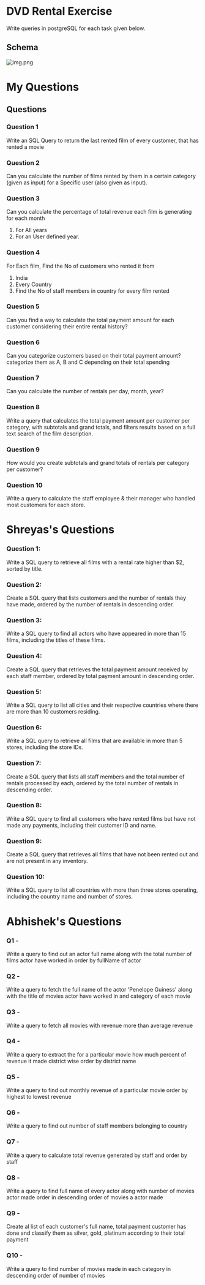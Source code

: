 # DVD Rental Exercise

Write queries in postgreSQL for each task given below.

## Schema

![img.png](img.png)

# My Questions

## Questions

### Question 1

Write an SQL Query to return the last rented film of every customer, that has rented a movie

### Question 2

Can you calculate the number of films rented by them in a certain category (given as input) for a Specific user (also
given as input).

### Question 3

Can you calculate the percentage of total revenue each film is generating for each month

1. For All years
2. For an User defined year.

### Question 4

For Each film, Find the No of customers who rented it from

1. India
2. Every Country
3. Find the No of staff members in country for every film rented

### Question 5

Can you find a way to calculate the total payment amount for each customer considering their entire rental history?

### Question 6

Can you categorize customers based on their total payment amount? categorize them as A, B and C depending on their total spending

### Question 7

Can you calculate the number of rentals per day, month, year?

### Question 8

Write a query that calculates the total payment amount per customer per category, with subtotals and grand totals, and
filters results based on a full text search of the film description.

### Question 9

How would you create subtotals and grand totals of rentals per category per customer?

### Question 10

Write a query to calculate the staff employee & their manager who handled most customers for each store.

# Shreyas's Questions

### Question 1:

Write a SQL query to retrieve all films with a rental rate higher than $2, sorted by title.

### Question 2:

Create a SQL query that lists customers and the number of rentals they have made, ordered by the number of rentals in descending order.

### Question 3:

Write a SQL query to find all actors who have appeared in more than 15 films, including the titles of these films.

### Question 4:

Create a SQL query that retrieves the total payment amount received by each staff member, ordered by total payment amount in descending order.

### Question 5:

Write a SQL query to list all cities and their respective countries where there are more than 10 customers residing.

### Question 6:

Write a SQL query to retrieve all films that are available in more than 5 stores, including the store IDs.

### Question 7:

Create a SQL query that lists all staff members and the total number of rentals processed by each, ordered by the total number of rentals in descending order.

### Question 8:

Write a SQL query to find all customers who have rented films but have not made any payments, including their customer ID and name.

### Question 9:

Create a SQL query that retrieves all films that have not been rented out and are not present in any inventory.

### Question 10:

Write a SQL query to list all countries with more than three stores operating, including the country name and number of stores.

# Abhishek's Questions

### Q1 -

Write a query to find out an actor full name along with the total number of films actor have worked in order by fullName of actor

### Q2 -

Write a query to fetch the full name of the actor 'Penelope Guiness' along with the title of movies actor have worked in and category of each movie

### Q3 -

Write a query to fetch all movies with revenue more than average revenue

### Q4 -

Write a query to extract the for a particular movie how much percent of revenue it made district wise order by district name

### Q5 -

Write a query to find out monthly revenue of a particular movie order by highest to lowest revenue

### Q6 -

Write a query to find out number of staff members belonging to country

### Q7 -

Write a query to calculate total revenue generated by staff and order by staff

### Q8 -

Write a query to find full name of every actor along with number of movies actor made order in descending order of movies a actor made

### Q9 -

Create al list of each customer's full name, total payment customer has done and classify them as silver, gold, platinum according to their total payment

### Q10 -

Write a query to find number of movies made in each category in descending order of number of movies

